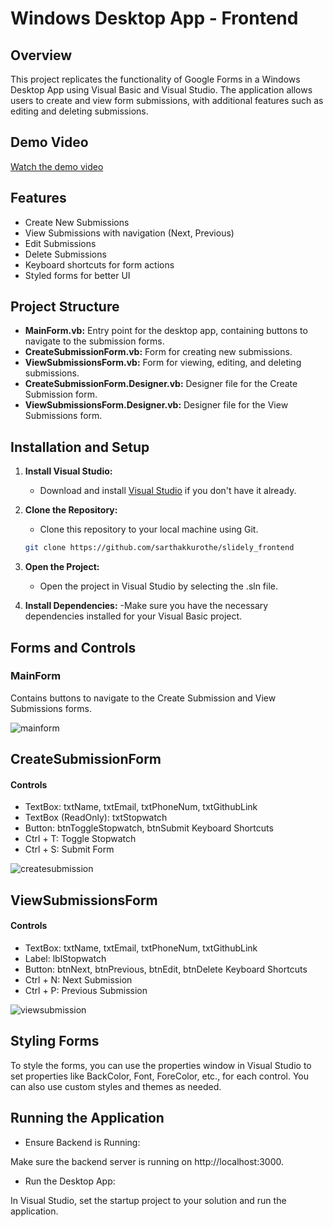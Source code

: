 # Windows Desktop App - Frontend

## Overview

This project replicates the functionality of Google Forms in a Windows Desktop App using Visual Basic and Visual Studio. The application allows users to create and view form submissions, with additional features such as editing and deleting submissions.

## Demo Video

[Watch the demo video](https://drive.google.com/file/d/1yl87NZj6ioXUdPNHUkjgRHtoBxU7qrkJ/view?usp=sharing)

## Features

- Create New Submissions
- View Submissions with navigation (Next, Previous)
- Edit Submissions
- Delete Submissions
- Keyboard shortcuts for form actions
- Styled forms for better UI

## Project Structure

- **MainForm.vb:** Entry point for the desktop app, containing buttons to navigate to the submission forms.
- **CreateSubmissionForm.vb:** Form for creating new submissions.
- **ViewSubmissionsForm.vb:** Form for viewing, editing, and deleting submissions.
- **CreateSubmissionForm.Designer.vb:** Designer file for the Create Submission form.
- **ViewSubmissionsForm.Designer.vb:** Designer file for the View Submissions form.

## Installation and Setup

1. **Install Visual Studio:**
   - Download and install [Visual Studio](https://visualstudio.microsoft.com/) if you don't have it already.

2. **Clone the Repository:**
   - Clone this repository to your local machine using Git.
     
   ```bash
   git clone https://github.com/sarthakkurothe/slidely_frontend
   ```

3. **Open the Project:**
   - Open the project in Visual Studio by selecting the .sln file.

4. **Install Dependencies:**
   -Make sure you have the necessary dependencies installed for your Visual Basic project.

## Forms and Controls

### MainForm
Contains buttons to navigate to the Create Submission and View Submissions forms.

![mainform](https://github.com/sarthakkurothe/slidely_frontend/assets/86231596/ba29cbdc-cd48-4b16-b1e3-857e661ed402)

## CreateSubmissionForm

#### Controls
- TextBox: txtName, txtEmail, txtPhoneNum, txtGithubLink
- TextBox (ReadOnly): txtStopwatch
- Button: btnToggleStopwatch, btnSubmit
Keyboard Shortcuts
- Ctrl + T: Toggle Stopwatch
- Ctrl + S: Submit Form

![createsubmission](https://github.com/sarthakkurothe/slidely_frontend/assets/86231596/0721cad3-f9f3-4758-a2f9-4a296881aa43)

## ViewSubmissionsForm

#### Controls
- TextBox: txtName, txtEmail, txtPhoneNum, txtGithubLink
- Label: lblStopwatch
- Button: btnNext, btnPrevious, btnEdit, btnDelete
Keyboard Shortcuts
- Ctrl + N: Next Submission
- Ctrl + P: Previous Submission

![viewsubmission](https://github.com/sarthakkurothe/slidely_frontend/assets/86231596/ac46eb22-e0b0-4322-8b2c-7cf654587969)

## Styling Forms
To style the forms, you can use the properties window in Visual Studio to set properties like BackColor, Font, ForeColor, etc., for each control. You can also use custom styles and themes as needed.

## Running the Application

- Ensure Backend is Running:

Make sure the backend server is running on http://localhost:3000.

- Run the Desktop App:

In Visual Studio, set the startup project to your solution and run the application.


